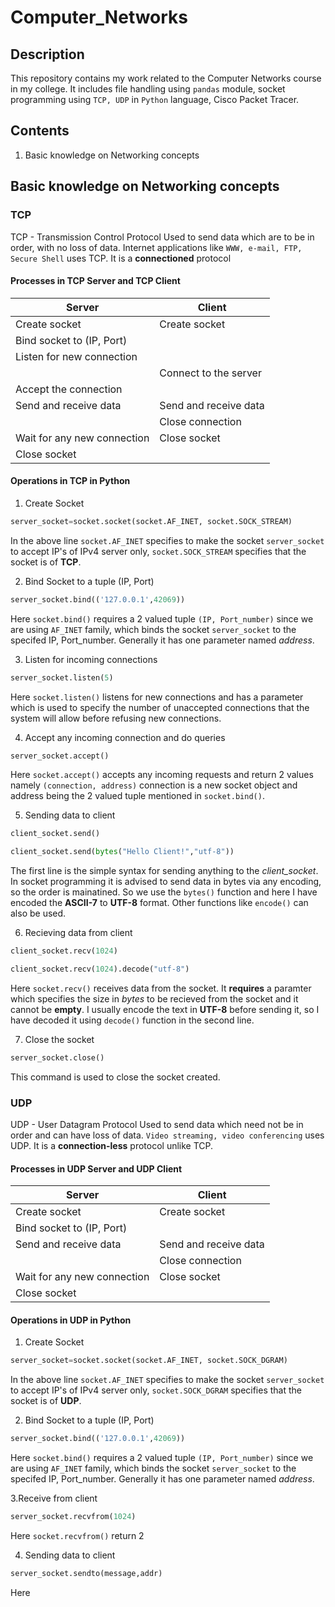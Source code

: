 # Computer_Networks

## Description
This repository contains my work related to the Computer Networks course in my college. It includes file handling using `pandas` module, socket programming using `TCP, UDP` in `Python` language, Cisco Packet Tracer.

## Contents
1. Basic knowledge on Networking concepts

## Basic knowledge on Networking concepts

### TCP
TCP - Transmission Control Protocol
Used to send data which are to be in order, with no loss of data. Internet applications like `WWW, e-mail, FTP, Secure Shell` uses TCP. It is a **connectioned** protocol

#### Processes in TCP Server and TCP Client
| Server | Client |
| ------ | ------ |
| Create socket | Create socket |
| Bind socket to (IP, Port) | |
| Listen for new connection | |
| | Connect to the server |
| Accept the connection | |
| Send and receive data | Send and receive data |
| | Close connection |
| Wait for any new connection| Close socket |
| Close socket| |

#### Operations in TCP in Python
1. Create Socket
```python
server_socket=socket.socket(socket.AF_INET, socket.SOCK_STREAM)
```

  In the above line `socket.AF_INET` specifies to make the socket `server_socket` to accept IP's of IPv4 server only, `socket.SOCK_STREAM` specifies that the socket is of **TCP**.

2. Bind Socket to a tuple (IP, Port)
```python
server_socket.bind(('127.0.0.1',42069))
```

  Here `socket.bind()` requires a 2 valued tuple `(IP, Port_number)` since we are using `AF_INET` family, which binds the socket `server_socket` to the specifed IP, Port_number. Generally it has one parameter named *address*.

3. Listen for incoming connections
```python
server_socket.listen(5)
```

  Here `socket.listen()` listens for new connections and has a parameter which is used to specify the number of unaccepted connections that the system will allow before refusing new connections.

4. Accept any incoming connection and do queries
```python
server_socket.accept()
```
  Here  `socket.accept()` accepts any incoming requests and return 2 values namely `(connection, address)` connection is a new socket object and address being the 2 valued tuple mentioned in `socket.bind()`.

5. Sending data to client
```python
client_socket.send()

client_socket.send(bytes("Hello Client!","utf-8"))
````

  The first line is the simple syntax for sending anything to the *client_socket*. In socket programming it is advised to send data in bytes via any encoding, so the order is mainatined. So we use the `bytes()` function and here I have encoded the **ASCII-7** to **UTF-8** format. Other functions like `encode()` can also be used.

6. Recieving data from client
```python
client_socket.recv(1024)

client_socket.recv(1024).decode("utf-8")
```

  Here `socket.recv()` receives data from the socket. It **requires** a paramter which specifies the size in *bytes* to be recieved from the socket and it cannot be **empty**. I usually encode the text in **UTF-8** before sending it, so I have decoded it using `decode()` function in the second line.

7. Close the socket
```python
server_socket.close()
```

  This command is used to close the socket created.


### UDP
UDP - User Datagram Protocol
Used to send data which need not be in order and can have loss of data. `Video streaming, video conferencing` uses UDP. It is a **connection-less** protocol unlike TCP.

#### Processes in UDP Server and UDP Client
| Server | Client |
| ------ | ------ |
| Create socket | Create socket |
| Bind socket to (IP, Port) | |
| Send and receive data | Send and receive data |
| | Close connection |
| Wait for any new connection| Close socket |
| Close socket| |

#### Operations in UDP in Python

1. Create Socket
```python
server_socket=socket.socket(socket.AF_INET, socket.SOCK_DGRAM)
```

  In the above line `socket.AF_INET` specifies to make the socket `server_socket` to accept IP's of IPv4 server only, `socket.SOCK_DGRAM` specifies that the socket is of **UDP**.
  
2. Bind Socket to a tuple (IP, Port)
```python
server_socket.bind(('127.0.0.1',42069))
```

  Here `socket.bind()` requires a 2 valued tuple `(IP, Port_number)` since we are using `AF_INET` family, which binds the socket `server_socket` to the specifed IP, Port_number. Generally it has one parameter named *address*.
 
3.Receive from client
```python
server_socket.recvfrom(1024)
```
 
  Here `socket.recvfrom()` return 2 

4. Sending data to client
```python
server_socket.sendto(message,addr)
```

  Here
